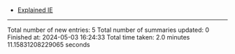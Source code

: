 - [Explained IE](markdown_files/Explained_IE.md)



 ************************************************* 
Total number of new entries: 5
Total number of summaries updated: 0
Finished at: 2024-05-03 16:24:33
Total time taken: 2.0 minutes 11.15831208229065 seconds

